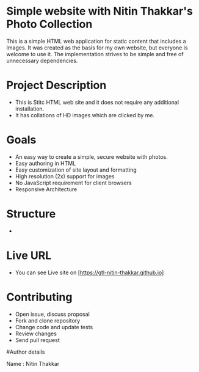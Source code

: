 # Simple website with Nitin Thakkar's Photo Collection

This is a simple HTML web application for static content that includes a Images. It was created as the basis for my own website, but everyone is welcome to use it. The implementation strives to be simple and free of unnecessary dependencies.

# Project Description 

- This is Stitc HTML web site and it does not require any additional installation.
- It has collations of HD images which are clicked by me.

# Goals

- An easy way to create a simple, secure website with  photos.
- Easy authoring in HTML
- Easy customization of site layout and formatting
- High resolution (2x) support for images
- No JavaScript requirement for client browsers
- Responsive  Architecture

# Structure

- 

# Live URL

- You can see Live site on [https://gtl-nitin-thakkar.github.io]
# Contributing

- Open issue, discuss proposal
- Fork and clone repository
- Change code and update tests
- Review changes
- Send pull request
 

#Author details

Name : Nitin Thakkar



